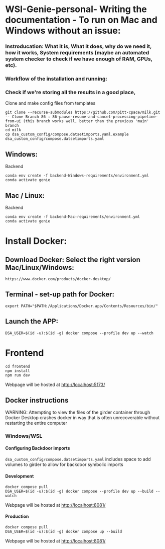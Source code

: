 # WSI-Genie-personal- Writing the documentation - To run on Mac and Windows without an issue:



### Instroducation: What it is, What it does, why do we need it, how it works, System requirements (maybe an automated system checker to check if we have enough of RAM, GPUs, etc).
### Workflow of the installation and running: 
### Check if we're storing all the results in a good place, 



Clone and make config files from templates

```
git clone --recurse-submodules https://github.com/pitt-cpace/milk.git -- Clone Branch 86 : 86-pause-resume-and-cancel-processing-pipeline-from-ui (this branch works well, better than the previous 'main' branch
cd milk
cp dsa_custom_config/compose.datsetimports.yaml.example dsa_custom_config/compose.datsetimports.yaml
```

## Windows: 

Backend

```
conda env create -f backend-Windows-requirements/environment.yml 
conda activate genie
```

## Mac / Linux: 

Backend

```
conda env create -f backend-Mac-requirements/environment.yml
conda activate genie

```



# Install Docker:

## Download Docker: Select the right version Mac/Linux/Windows: 

```
https://www.docker.com/products/docker-desktop/

```

## Terminal - set-up path for Docker:

```
export PATH="$PATH:/Applications/Docker.app/Contents/Resources/bin/"
```

## Launch the APP: 

```
DSA_USER=$(id -u):$(id -g) docker compose --profile dev up --watch

```




# Frontend

```
cd frontend
npm install
npm run dev
```

Webpage will be hosted at [http://localhost:5173/](http://localhost:5173/)

## Docker instructions

WARNING: Attempting to view the files of the girder container through Docker Desktop crashes docker in way that is often unrecoverable without restarting the entire computer

### Windows/WSL

#### Configuring Backdoor imports

`dsa_custom_config/compose.datsetimports.yaml` includes space to add volumes to girder to allow for backdoor symbolic imports

#### Development

```
docker compose pull
DSA_USER=$(id -u):$(id -g) docker compose --profile dev up --build --watch
```

Webpage will be hosted at [http://localhost:8081/](http://localhost:8081/)

#### Production

```
docker compose pull
DSA_USER=$(id -u):$(id -g) docker compose up --build
```

Webpage will be hosted at [http://localhost:8081/](http://localhost:8081/)
